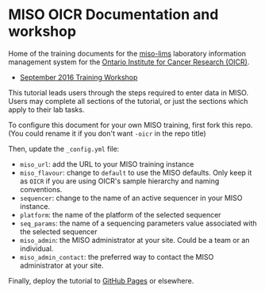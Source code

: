 # MISO OICR Documentation and workshop

Home of the training documents for the
[miso-lims](https://github.com/TGAC/miso-lims) laboratory information management
system for the [Ontario Institute for Cancer Research (OICR)](http://www.oicr.on.ca).

* [September 2016 Training Workshop](http://oicr-gsi.github.io/miso-docs-oicr/)

This tutorial leads users through the steps required to enter data in MISO. Users may
complete all sections of the tutorial, or just the sections which apply to their 
lab tasks.


To configure this document for your own MISO training, first fork this repo.
(You could rename it if you don't want `-oicr` in the repo title)

Then, update the `_config.yml` file:
  * `miso_url`: add the URL to your MISO training instance
  * `miso_flavour`: change to `default` to use the MISO defaults. Only keep it as
`OICR` if you are using OICR's sample hierarchy and naming conventions.
  * `sequencer`: change to the name of an active sequencer in your MISO instance.
  * `platform`: the name of the platform of the selected sequencer
  * `seq_params`: the name of a sequencing parameters value associated with the 
selected sequencer
  * `miso_admin`: the MISO administrator at your site. Could be a team or an
individual.
  * `miso_admin_contact`: the preferred way to contact the MISO administrator at your site.

Finally, deploy the tutorial to 
[GitHub Pages](https://help.github.com/articles/configuring-a-publishing-source-for-github-pages/)
or elsewhere.
